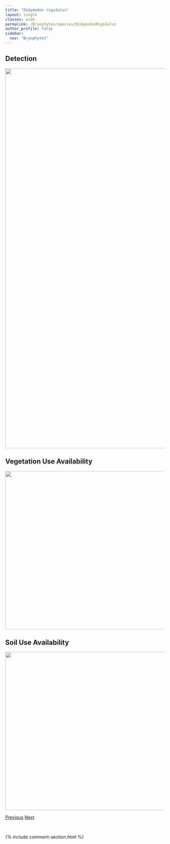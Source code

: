 ```yaml
---
title: "Didymodon rigidulus"
layout: single
classes: wide
permalink: /Bryophytes/species/DidymodonRigidulus
author_profile: false
sidebar:
  nav: "Bryophytes"
---
```


<h2>Detection</h2>

<a href="https://drive.google.com/uc?export=view&id=1Jd8GMaquFSITMhikPclUrNbqvvbiRgXb">
<img src="https://drive.google.com/uc?export=view&id=1Jd8GMaquFSITMhikPclUrNbqvvbiRgXb" height = "1200" width = "800">
</a>


<h2>Vegetation Use Availability</h2>

<a href="https://drive.google.com/uc?export=view&id=1LbMNm2Ju43UOXTGUcRj6Db_l4GRMatTD">
<img src="https://drive.google.com/uc?export=view&id=1LbMNm2Ju43UOXTGUcRj6Db_l4GRMatTD" height = "500" width = "1000">
</a>


<h2>Soil Use Availability</h2>

<a href="https://drive.google.com/uc?export=view&id=1pQ6s8-Csfly8942XRpxH2-Uv13DJ6r_d">
<img src="https://drive.google.com/uc?export=view&id=1pQ6s8-Csfly8942XRpxH2-Uv13DJ6r_d" height = "500" width = "1000">
</a>


<a href="/DevelopmentWebsite/Bryophytes/species/DidymodonFallax" class="pagination--pager" title="Didymodon fallax">Previous</a> <a href="/DevelopmentWebsite/Bryophytes/species/DiplophyllumTaxifolium" class="pagination--pager" title="Diplophyllum taxifolium">Next</a>

<p>&nbsp;</p>

{% include comment-section.html %}
